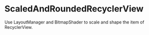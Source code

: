 # ScaledAndRoundedRecyclerView
Use LayoutManager and BitmapShader to scale and shape the item of RecyclerView.
